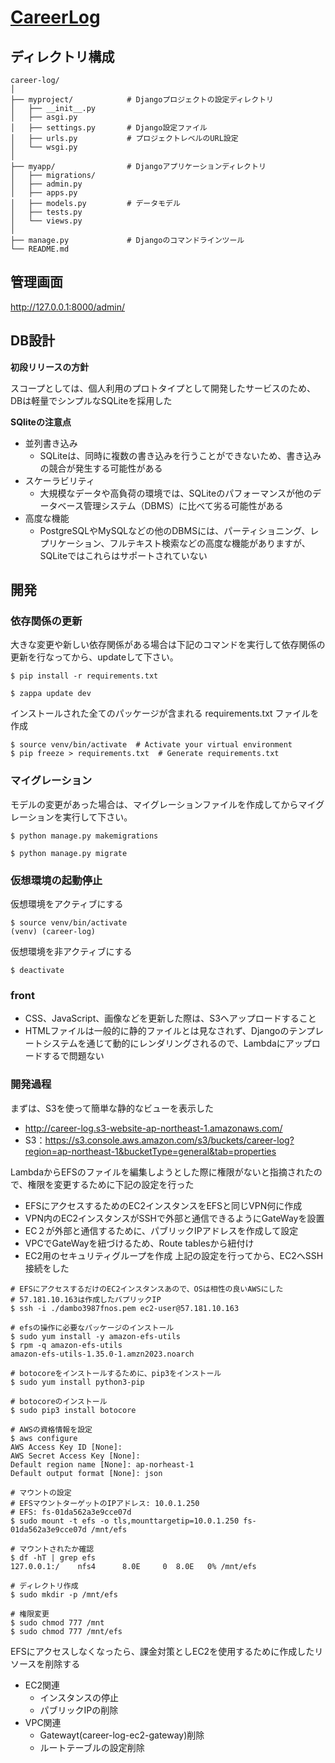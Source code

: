 # [CareerLog](http://career-log.s3-website-ap-northeast-1.amazonaws.com/)

## ディレクトリ構成
```
career-log/
│
├── myproject/            # Djangoプロジェクトの設定ディレクトリ
│   ├── __init__.py
│   ├── asgi.py
│   ├── settings.py       # Django設定ファイル
│   ├── urls.py           # プロジェクトレベルのURL設定
│   └── wsgi.py
│
├── myapp/                # Djangoアプリケーションディレクトリ
│   ├── migrations/
│   ├── admin.py
│   ├── apps.py
│   ├── models.py         # データモデル
│   ├── tests.py
│   └── views.py
│
├── manage.py             # Djangoのコマンドラインツール
└── README.md
```

## 管理画面
http://127.0.0.1:8000/admin/

## DB設計

**初段リリースの方針**

スコープとしては、個人利用のプロトタイプとして開発したサービスのため、DBは軽量でシンプルなSQLiteを採用した

**SQliteの注意点**

- 並列書き込み
  - SQLiteは、同時に複数の書き込みを行うことができないため、書き込みの競合が発生する可能性がある
- スケーラビリティ
  - 大規模なデータや高負荷の環境では、SQLiteのパフォーマンスが他のデータベース管理システム（DBMS）に比べて劣る可能性がある
- 高度な機能
  - PostgreSQLやMySQLなどの他のDBMSには、パーティショニング、レプリケーション、フルテキスト検索などの高度な機能がありますが、SQLiteではこれらはサポートされていない
  
## 開発

### 依存関係の更新
大きな変更や新しい依存関係がある場合は下記のコマンドを実行して依存関係の更新を行なってから、updateして下さい。
```
$ pip install -r requirements.txt

$ zappa update dev
```

インストールされた全てのパッケージが含まれる requirements.txt ファイルを作成
```
$ source venv/bin/activate  # Activate your virtual environment
$ pip freeze > requirements.txt  # Generate requirements.txt
```

### マイグレーション
モデルの変更があった場合は、マイグレーションファイルを作成してからマイグレーションを実行して下さい。
```
$ python manage.py makemigrations

$ python manage.py migrate
```

### 仮想環境の起動停止
仮想環境をアクティブにする
```
$ source venv/bin/activate
(venv) (career-log)
```
仮想環境を非アクティブにする
```
$ deactivate
```

### front

- CSS、JavaScript、画像などを更新した際は、S3へアップロードすること
- HTMLファイルは一般的に静的ファイルとは見なされず、Djangoのテンプレートシステムを通じて動的にレンダリングされるので、Lambdaにアップロードするで問題ない

### 開発過程

まずは、S3を使って簡単な静的なビューを表示した
- http://career-log.s3-website-ap-northeast-1.amazonaws.com/
- S3：https://s3.console.aws.amazon.com/s3/buckets/career-log?region=ap-northeast-1&bucketType=general&tab=properties

LambdaからEFSのファイルを編集しようとした際に権限がないと指摘されたので、権限を変更するために下記の設定を行った
- EFSにアクセスするためのEC2インスタンスをEFSと同じVPN何に作成
- VPN内のEC2インスタンスがSSHで外部と通信できるようにGateWayを設置
- EC２が外部と通信するために、パブリックIPアドレスを作成して設定
- VPCでGateWayを紐づけるため、Route tablesから紐付け
- EC2用のセキュリティグループを作成
上記の設定を行ってから、EC2へSSH接続をした
```
# EFSにアクセスするだけのEC2インスタンスあので、OSは相性の良いAWSにした
# 57.181.10.163は作成したバプリックIP
$ ssh -i ./dambo3987fnos.pem ec2-user@57.181.10.163

# efsの操作に必要なパッケージのインストール
$ sudo yum install -y amazon-efs-utils
$ rpm -q amazon-efs-utils
amazon-efs-utils-1.35.0-1.amzn2023.noarch

# botocoreをインストールするために、pip3をインストール
$ sudo yum install python3-pip

# botocoreのインストール
$ sudo pip3 install botocore

# AWSの資格情報を設定
$ aws configure
AWS Access Key ID [None]:
AWS Secret Access Key [None]:
Default region name [None]: ap-norheast-1
Default output format [None]: json

# マウントの設定
# EFSマウントターゲットのIPアドレス: 10.0.1.250
# EFS: fs-01da562a3e9cce07d
$ sudo mount -t efs -o tls,mounttargetip=10.0.1.250 fs-01da562a3e9cce07d /mnt/efs

# マウントされたか確認
$ df -hT | grep efs
127.0.0.1:/    nfs4      8.0E     0  8.0E   0% /mnt/efs

# ディレクトリ作成
$ sudo mkdir -p /mnt/efs

# 権限変更
$ sudo chmod 777 /mnt
$ sudo chmod 777 /mnt/efs
```

EFSにアクセスしなくなったら、課金対策としEC2を使用するために作成したリソースを削除する
- EC2関連
  - インスタンスの停止
  - パブリックIPの削除
- VPC関連
  - Gatewayt(career-log-ec2-gateway)削除
  - ルートテーブルの設定削除

